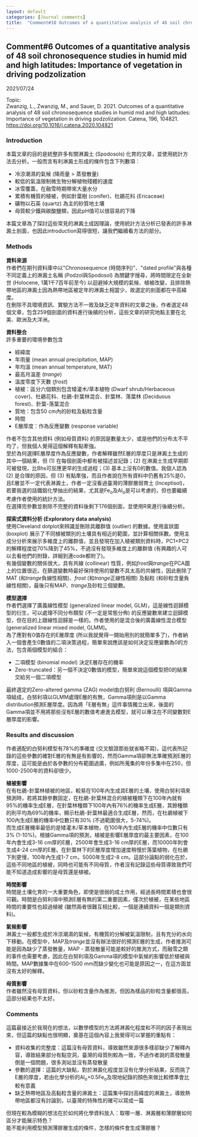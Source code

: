 ```yaml
---
layout: default
categories: [Journal comments]
title:  "Comment#10 Outcomes of a quantitative analysis of 48 soil chronosequence studies in humid mid and high latitudes: Importance of vegetation in driving podzolization"
---  
```

## Comment#6 Outcomes of a quantitative analysis of 48 soil chronosequence studies in humid mid and high latitudes: Importance of vegetation in driving podzolization  
2021/07/24  
  
Topic:  
Zwanzig, L., Zwanzig, M., and Sauer, D. 2021. Outcomes of a quantitative analysis of 48 soil chronosequence studies in humid mid and high latitudes: Importance of vegetation in driving podzolization. Catena, 196, 104821.  
<a href="https://doi.org/10.1016/j.catena.2020.104821" target="_blank">https://doi.org/10.1016/j.catena.2020.104821</a>  
  
### Introduction  
本篇文章的目的是統整許多有關淋澱土 (Spodosols) 化育的文章，並使用統計方法去分析。一般而言有利淋澱土形成的條件包含下列數項：  
- 冷涼潮濕的氣候 (降雨量 > 蒸發散量)
- 較低的氣溫限制微生物分解植物殘體的速度
- 冰雪覆蓋，在融雪時期帶來大量水分
- 累積有機質的植被，例如針葉樹 (conifer)、杜鵑花科 (Ericaceae)
- 礦物以石英 (quartz) 為主的砂質地土壤
- 母質較少鐵與碳酸鹽類，因此pH值可以很容易的下降  
  
本篇文章為了探討這些常見的淋澱土成因理論，使用統計方法分析已發表的許多淋澱土剖面，也因此introduction寫得很短，讓我們繼續看方法的部分。  
  
### Methods  
**資料來源**   
作者們在期刊資料庫中以"Chronosequence (時間序列)"、"dated profile"與各種不同定義上的淋澱土名稱 (Podzol與Spodosol) 為關鍵字搜尋，將時間限定在全新世 (Holocene, 1萬1千7百年前至今) 以迴避掉大規模的氣候、植被改變，且排除熱帶地區的淋澱土因為熱帶地區被定年的淋澱土相當少，故選定的剖面都在中高緯度。  
在刪除不具環境資訊、實驗方法不一致及缺乏定年資料的文章之後，作者選定48個文章，包含259個剖面的資料進行後續的分析，這些文章的研究地點主要在北美、歐洲及大洋洲。  
  
**資料整合**  
許多重要的環境參數包含  
- 經緯度
- 年雨量 (mean annual precipitation, MAP)
- 年均溫 (mean annual temperature, MAT)
- 最高月溫差 (*trange*)
- 溫度零度下天數 (*frost*)
- 植被：區分六個類別包含矮灌木/草本植物 (Dwarf shrub/Herbaceous cover)、杜鵑花科、杜鵑-針葉林混合、針葉林、落葉林 (Deciduous forest)、針葉-落葉混合
- 質地：包含50 cm內的砂粒及黏粒含量
- 時間
- E層厚度：作為反應變數 (response variable)  
  
作者不包含其他資料 (例如母質資料) 的原因是數量太少，或是他們的分布太不平均了，但我個人覺得這個解釋有點牽強。  
至於為何選擇E層厚度作為反應變數，作者解釋雖然E層的厚度只是淋澱土生成的其中一個結果，但 (1) 在每個剖面中都有被描述並記錄；(2) 在淋澱土生成早期即可被發現，比Bhs可反應更早的生成過程；(3) 基本上沒有0的數值。我個人認為 (2) 是合理的原因，但 (3) 有點牽強，而且作者說在所有資料中仍舊有25%是0，且E層並不一定代表淋澱土，作者一定沒看過臺灣的薄膠層弱育土 (Inceptisol)，若要我選的話鐵鋁化學抽出的結果，尤其是Fe<sub>o</sub>及Al<sub>o</sub>是可以考慮的，但也要繼續考慮作者使用的統計方法。  
在選擇完參數並剔除不完整的資料後剩下176個剖面，並使用R來進行後續分析。  
  
**探索式資料分析 (Exploratory data analysis)**  
使用Cleveland dotplot來辨識並刪除具離群值 (outlier) 的數據。使用盒狀圖 (boxplot) 展示了不同植被類別的土壤具有相近的範圍，並計算相關係數。使用主成分分析來展示多維度上的離群值，並且發現在加入植被類別資料時，PC1+PC2的解釋程度從70%降到了45%，不過沒有發現多維度上的離群值 (有興趣的人可以去看他們的附錄，詳細到連code都附了)。  
有幾個變數的關係很大，具有共線 (collinear) 性質，例如*frost*與*trange*在PCA圖上的位置很近。在篩選變數時最好保持使用的變數不具太高的共線性，因此刪除了MAT (和*trange*負線性相關)、*frost* (和*trange*正線性相關) 及黏粒 (和砂粒含量負線性相關)，最後只有MAP、*trange*及砂粒三個變數。  
  
**模型選擇**  
作者們選擇了廣義線性模型 (generalized linear model, GLM)，這是線性迴歸模型的衍生，可以處理不同分布類型 (不一定是常態分佈) 的反應變數來建立迴歸模型，但在目的上跟線性迴歸是一樣的。作者使用的是混合後的廣義線性混合模型 (generalized linear mixed model, GLMM)。  
為了應對有0值存在的E層厚度 (所以我就覺得一開始用別的就簡單多了)，作者納入一個會產生0數值的二項決策過程，簡單來說應該是如何決定反應變數為0的方法，包含兩個模型的組合：
- 二項模型 (binomial model) 決定E層存在的機率
- Zero-truncated：另一個不決定0數值的模型，簡單來說這個模型把0的結果交給另一個二項模型
  
最終選定的Zero-altered gamma (ZAG) model由白努利 (Bernoulli) 項與Gamma項組成，白努利項以GLMM處理E層的有無，Gamma項則是以Gamma distribution預測E層厚度。因為將「E層有無」這件事情獨立出來，後面的Gamma項並不用將那些沒有E層的數值考慮進去模型，就可以專注在不同變數對E層厚度的影響。  
  
### Results and discussion  
作者適配的白努利模型有78%的準確度 (交叉驗證那些就省略不寫)，這代表所記錄的這些參數的確對E層的有無是有影響的，然而Gamma項卻無法準確預測E層的厚度，這可能是由於各參數的分布範圍過廣，例如所蒐集的年份多集中在250，但1000-2500年的資料卻很少。  
  
**植被影響**  
在有杜鵑-針葉林植被的地區，較易在100年內生成具E層的土壤，使用白努利項來預測時，若將其餘參數固定，在杜鵑-針葉林混合的植被種類下在100年內就有95%的機率生成E層，在針葉林種類下100年內有76%的機率生成E層，其餘種類的則平均為69%的機率，顯示杜鵑-針葉林最適合生成E層，然而，在杜鵑植被下100內生成E層的機率中位數只有30% (不過範圍很大，5-74%)。  
而生成E層機率最低的是矮灌木/草本植物，在100年內生成E層的機率中位數只有3% (1-10%)。根據Gamma項的預測，植被是影響E層厚度的最主要因素，在100年內會生成3-16 cm厚的E層，2500年會生成3-16 cm厚的E層，而10000年則會生成4-24 cm厚的E層。在針葉林下的E層厚度增加速度稍慢於落葉植物，在杜鵑下則更慢，100年內生成1-7 cm，5000年生成2-8 cm。這部分論點的弱化在於，這些不同地區的植被，同時也可能有不同母質，作者沒有記錄這些母質導致我們可能不知道造成影響的是母質還是植被。  
  
**時間影響**  
時間是土壤化育的一大重要角色，即使是很弱的成土作用，經過長時間累積也會很可觀。時間是白努利項中預測E層有無的第二重要因素，僅次於植被，在某些地區時間的重要性也超過植被 (雖然兩者很難互相比較，一個是連續資料一個是類別資料)。  
  
**氣候影響**  
淋澱土一般都生成於冷涼潮濕的氣候，有機質的分解被氣溫限制，且有充分的水向下移動。在模型中，MAP及*trange*並沒有辦法很好的預測E層的生成，作者推測可能是因為缺少了蒸發散量，MAP - 蒸發散量可能是較好的推測方式，而融雪之類的事件也需要考慮，因此在白努利項及Gamma項的模型中氣候的影響低於植被與時間。MAP數據集中在600-1500 mm而缺少變化也可能是原因之一，在這方面並沒有太好的解釋。  
  
**母質影響**  
作者雖然沒有母質資料，但以砂粒含量作為推測，但因為樣品的砂粒含量都很高，這部分結果也不太好。  
  
### Comments  
這篇最接近於我現在的想法，以數學模型的方法將淋澱化程度和不同的因子表現出來，但這篇的缺點也很明顯，奠基在這個內容上我覺得可以掌握的重點有：
- 資料收集的完整度：這篇沒有母質資料，導致雖然來源很多樣卻缺少了解釋內容，導致結果部分有點空洞，臺灣的母質則較為一致，不過作者說的蒸發散量倒是一個問題，很多測站並沒有蒸發散量
- 參數的選擇：這篇的大缺點，對於淋澱化程度並沒有化學分析結果，反而挑了E層的厚度，若由化學分析的Al<sub>o</sub>+0.5Fe<sub>o</sub>及現地紀錄的顏色來做比較標準會比較有意義
- 缺乏熱帶地區及高黏粒含量的淋澱土：這篇集中探討高緯度的淋澱土，導致熱帶地區都沒有討論到，以臺灣的特殊性的確可以寫成一篇  
   
但現在較為模糊的想法在於如何將化學資料放入：取哪一層、淋澱層和薄膠層如何區分才能展示特色？  
能不能利用模型預測薄膠層生成的條件，怎樣的條件會生成薄膠層？
